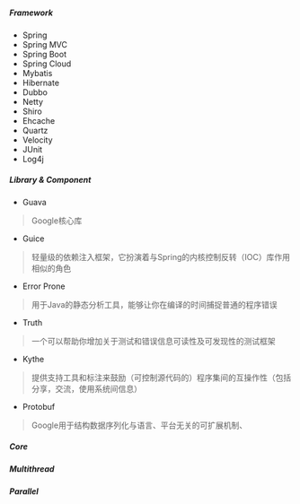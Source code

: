 ##### Framework
* Spring
* Spring MVC
* Spring Boot
* Spring Cloud
* Mybatis
* Hibernate
* Dubbo
* Netty
* Shiro
* Ehcache
* Quartz
* Velocity
* JUnit
* Log4j

##### Library & Component
* Guava
> Google核心库
* Guice
> 轻量级的依赖注入框架，它扮演着与Spring的内核控制反转（IOC）库作用相似的角色
* Error Prone
> 用于Java的静态分析工具，能够让你在编译的时间捕捉普通的程序错误
* Truth
> 一个可以帮助你增加关于测试和错误信息可读性及可发现性的测试框架
* Kythe
> 提供支持工具和标注来鼓励（可控制源代码的）程序集间的互操作性（包括分享，交流，使用系统间信息）
* Protobuf
> Google用于结构数据序列化与语言、平台无关的可扩展机制、

##### Core
##### Multithread
##### Parallel
